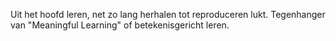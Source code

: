 Uit het hoofd leren, net zo lang herhalen tot reproduceren lukt.
Tegenhanger van "Meaningful Learning" of betekenisgericht leren.

